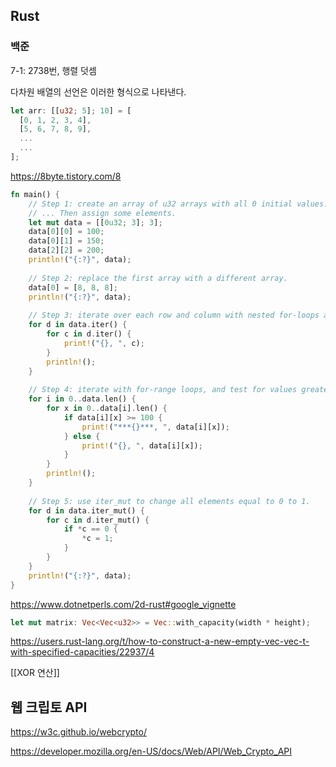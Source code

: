 ## Rust

### 백준

7-1: 2738번, 행렬 덧셈

다차원 배열의 선언은 이러한 형식으로 나타낸다.
```rust
let arr: [[u32; 5]; 10] = [
  [0, 1, 2, 3, 4],
  [5, 6, 7, 8, 9],
  ...
  ...
];
```

https://8byte.tistory.com/8

```rust
fn main() {
    // Step 1: create an array of u32 arrays with all 0 initial values.
    // ... Then assign some elements.
    let mut data = [[0u32; 3]; 3];
    data[0][0] = 100;
    data[0][1] = 150;
    data[2][2] = 200;
    println!("{:?}", data);
  
    // Step 2: replace the first array with a different array.
    data[0] = [8, 8, 8];
    println!("{:?}", data);
  
    // Step 3: iterate over each row and column with nested for-loops and iter.
    for d in data.iter() {
        for c in d.iter() {
            print!("{}, ", c);
        }
        println!();
    }
  
    // Step 4: iterate with for-range loops, and test for values greater than or equal to 100.
    for i in 0..data.len() {
        for x in 0..data[i].len() {
            if data[i][x] >= 100 {
                print!("***{}***, ", data[i][x]);
            } else {
                print!("{}, ", data[i][x]);
            }
        }
        println!();
    }
  
    // Step 5: use iter_mut to change all elements equal to 0 to 1.
    for d in data.iter_mut() {
        for c in d.iter_mut() {
            if *c == 0 {
                *c = 1;
            }
        }
    }
    println!("{:?}", data);
}
```

https://www.dotnetperls.com/2d-rust#google_vignette

```rust
let mut matrix: Vec<Vec<u32>> = Vec::with_capacity(width * height);
```

https://users.rust-lang.org/t/how-to-construct-a-new-empty-vec-vec-t-with-specified-capacities/22937/4


[[XOR 연산]]


## 웹 크립토 API

https://w3c.github.io/webcrypto/

https://developer.mozilla.org/en-US/docs/Web/API/Web_Crypto_API